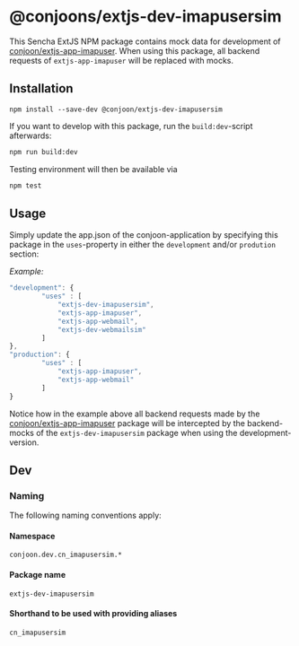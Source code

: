 # @conjoons/extjs-dev-imapusersim 
This Sencha ExtJS NPM package contains mock data for development of [conjoon/extjs-app-imapuser](https://github.com/conjoon/extjs-app-imapuser).
When using this package, all backend requests of `extjs-app-imapuser` will be replaced with mocks.

## Installation
```
npm install --save-dev @conjoon/extjs-dev-imapusersim
```

If you want to develop with this package, run the `build:dev`-script afterwards:
```bash
npm run build:dev
```
Testing environment will then be available via

```bash
npm test
```
## Usage
Simply update the app.json of the conjoon-application
by specifying this package in the `uses`-property in either the `development` and/or `prodution` section:

*Example:*
```javascript
"development": {
        "uses" : [
            "extjs-dev-imapusersim",
            "extjs-app-imapuser",
            "extjs-app-webmail",
            "extjs-dev-webmailsim"
        ]
},
"production": {
        "uses" : [
            "extjs-app-imapuser",
            "extjs-app-webmail"
        ]
}
```

Notice how in the example above all backend requests made by the [conjoon/extjs-app-imapuser](https://github.com/conjoon/extjs-app-imapuser) package
will be intercepted by the backend-mocks of the `extjs-dev-imapusersim` package when using the development-version.

## Dev 
### Naming
The following naming conventions apply:

#### Namespace
`conjoon.dev.cn_imapusersim.*`
#### Package name
`extjs-dev-imapusersim`
#### Shorthand to be used with providing aliases
`cn_imapusersim`